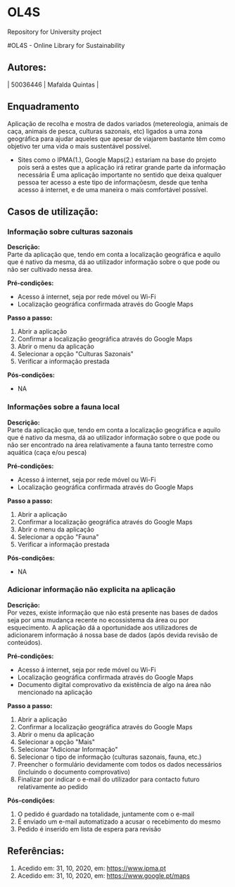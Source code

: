 # OL4S
 Repository for University project
 
 #OL4S - Online Library for Sustainability

## Autores:

|  50036446  | Mafalda Quintas |

## Enquadramento
Aplicação de recolha e mostra de dados variados (metereologia, animais de caça, animais de pesca, culturas sazonais, etc) ligados a uma zona geográfica para ajudar aqueles que apesar de viajarem bastante têm como objetivo ter uma vida o mais sustentável possível.
- Sites como o IPMA(1.), Google Maps(2.) estariam na base do projeto pois será a estes que a aplicação irá retirar grande parte da informação necessária
É uma aplicação importante no sentido que deixa qualquer pessoa ter acesso a este tipo de informaçõesm, desde que tenha acesso á internet, e de uma maneira o mais comfortável possível.

## Casos de utilização:

### Informação sobre culturas sazonais
**Descrição:** \
Parte da aplicação que, tendo em conta a localização geográfica e aquilo que é nativo da mesma, dá ao utilizador informação sobre o que pode ou não ser cultivado nessa área.

**Pré-condições:**
- Acesso á internet, seja por rede móvel ou Wi-Fi
- Localização geográfica confirmada através do Google Maps

**Passo a passo:**
1. Abrir a aplicação
2. Confirmar a localização geográfica através do Google Maps
3. Abrir o menu da aplicação 
4. Selecionar a opção "Culturas Sazonais"
5. Verificar a informação prestada

**Pós-condições:**
- NA


### Informações sobre a fauna local
**Descrição:** \
Parte da aplicação que, tendo em conta a localização geográfica e aquilo que é nativo da mesma, dá ao utilizador informação sobre o que pode ou não ser encontrado na área relativamente a fauna tanto terrestre como aquática (caça e/ou pesca)

**Pré-condições:**
- Acesso á internet, seja por rede móvel ou Wi-Fi
- Localização geográfica confirmada através do Google Maps

**Passo a passo:**
1. Abrir a aplicação
2. Confirmar a localização geográfica através do Google Maps
3. Abrir o menu da aplicação 
4. Selecionar a opção "Fauna"
5. Verificar a informação prestada

**Pós-condições:**
- NA


### Adicionar informação não explicita na aplicação
**Descrição:** \
Por vezes, existe informação que não está presente nas bases de dados seja por uma mudança recente no ecossistema da área ou por esquecimento. A aplicação dá a oportunidade aos utilizadores de adicionarem informação á nossa base de dados (após devida revisão de conteúdos).

**Pré-condições:**
- Acesso á internet, seja por rede móvel ou Wi-Fi
- Localização geográfica confirmada através do Google Maps
- Documento digital comprovativo da existência de algo na área não mencionado na aplicação

**Passo a passo:**
1. Abrir a aplicação
2. Confirmar a localização geográfica através do Google Maps
3. Abrir o menu da aplicação 
4. Selecionar a opção "Mais"
5. Selecionar "Adicionar Informação"
6. Selecionar o tipo de informação (culturas sazonais, fauna, etc.)
7. Preencher o formulário devidamente com todos os dados necessários (incluindo o documento comprovativo)
8. Finalizar por indicar o e-mail do utilizador para contacto futuro relativamente ao pedido

**Pós-condições:**
1. O pedido é guardado na totalidade, juntamente com o e-mail
2. É enviado um e-mail automatizado a acusar o recebimento do mesmo
3. Pedido é inserido em lista de espera para revisão

## Referências:
1. Acedido em: 31, 10, 2020, em: https://www.ipma.pt
2. Acedido em: 31, 10, 2020, em: https://www.google.pt/maps
